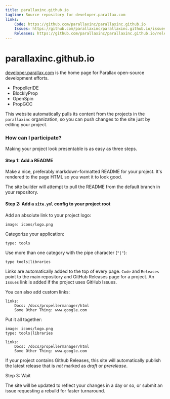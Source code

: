 ```yaml
---
title: parallaxinc.github.io
tagline: Source repository for developer.parallax.com
links:
    Code: https://github.com/parallaxinc/parallaxinc.github.io
    Issues: https://github.com/parallaxinc/parallaxinc.github.io/issues
    Releases: https://github.com/parallaxinc/parallaxinc.github.io/releases
---
```

# parallaxinc.github.io

[developer.parallax.com](http://developer.parallax.com) is the home page for Parallax open-source development efforts.

- PropellerIDE
- BlocklyProp
- OpenSpin
- PropGCC

This website automatically pulls its content from the projects in the `parallaxinc` organization, so you can push changes to the site just by editing your project.

### How can I participate?

Making your project look presentable is as easy as three steps.

#### Step 1: Add a README

Make a nice, preferably markdown-formatted README for your project. It's rendered to the page HTML so you want it to look good.

The site builder will attempt to pull the README from the default branch in your repository.

#### Step 2: Add a `site.yml` config to your project root

Add an absolute link to your project logo:

    image: icons/logo.png
    
Categorize your application:

    type: tools
    
Use more than one category with the pipe character (`"|"`):

    type tools|libraries

Links are automatically added to the top of every page. `Code` and `Releases` point to the main repository and GitHub Releases page for a project. An `Issues` link is added if the project uses GitHub Issues.

You can also add custom links:

    links:
        Docs: /docs/propellermanager/html
        Some Other Thing: www.google.com

Put it all together:

    image: icons/logo.png
    type: tools|libraries

    links:
        Docs: /docs/propellermanager/html
        Some Other Thing: www.google.com

If your project contains Github Releases, this site will automatically publish the latest release that is *not* marked as *draft* or *prerelease*.

Step 3: Wait

The site will be updated to reflect your changes in a day or so, or submit an issue requesting a rebuild for faster turnaround.

